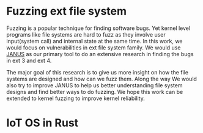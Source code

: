 # Fuzzing ext file system

Fuzzing is a popular technique for finding software bugs. 
Yet kernel level programs like file systems are hard to fuzz as they involve user input(system call) and internal state at the same time.
In this work, we would focus on vulnerabilities in ext file system family.
We would use [JANUS](https://taesoo.kim/pubs/2019/xu:janus.pdf) as our primary tool to do an extensive research in finding the bugs in ext 3 and ext 4.

The major goal of this research is to give us more insight on how the file systems are designed and how can we fuzz them.
Along the way We would also try to improve JANUS to help us better understanding file system designs and find better ways to do fuzzing.
We hope this work can be extended to kernel fuzzing to improve kernel reliability.

# IoT OS in Rust